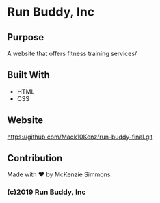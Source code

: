 # Run Buddy, Inc

## Purpose
A website that offers fitness training services/

## Built With
* HTML
* CSS

## Website
https://github.com/Mack10Kenz/run-buddy-final.git

## Contribution
Made with ❤️ by McKenzie Simmons.

### (c)2019 Run Buddy, Inc
